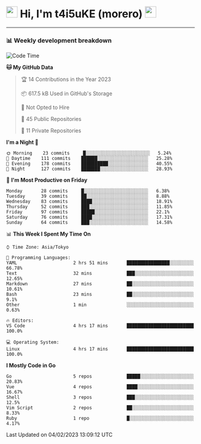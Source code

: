 <!-- Title -->
<h1>
    <img src="https://emojis.slackmojis.com/emojis/images/1600385609/10490/cactuar.gif?1600385609" width="30"/> 
    Hi, I'm t4i5uKE (morero) 
    <img src="https://emojis.slackmojis.com/emojis/images/1600385609/10490/cactuar.gif?1600385609" width="30"/>
</h1>

---

<h3> 📊 Weekly development breakdown </h3>
<!-- waka-readme-stats -->

<!--START_SECTION:waka-->
![Code Time](http://img.shields.io/badge/Code%20Time-1%2C389%20hrs%2047%20mins-blue)

**🐱 My GitHub Data** 

> 🏆 14 Contributions in the Year 2023
 > 
> 📦 617.5 kB Used in GitHub's Storage 
 > 
> 🚫 Not Opted to Hire
 > 
> 📜 45 Public Repositories 
 > 
> 🔑 11 Private Repositories  
 > 
**I'm a Night 🦉** 

```text
🌞 Morning    23 commits     █░░░░░░░░░░░░░░░░░░░░░░░░   5.24% 
🌆 Daytime    111 commits    ██████░░░░░░░░░░░░░░░░░░░   25.28% 
🌃 Evening    178 commits    ██████████░░░░░░░░░░░░░░░   40.55% 
🌙 Night      127 commits    ███████░░░░░░░░░░░░░░░░░░   28.93%

```
📅 **I'm Most Productive on Friday** 

```text
Monday       28 commits     █░░░░░░░░░░░░░░░░░░░░░░░░   6.38% 
Tuesday      39 commits     ██░░░░░░░░░░░░░░░░░░░░░░░   8.88% 
Wednesday    83 commits     ████░░░░░░░░░░░░░░░░░░░░░   18.91% 
Thursday     52 commits     ███░░░░░░░░░░░░░░░░░░░░░░   11.85% 
Friday       97 commits     █████░░░░░░░░░░░░░░░░░░░░   22.1% 
Saturday     76 commits     ████░░░░░░░░░░░░░░░░░░░░░   17.31% 
Sunday       64 commits     ███░░░░░░░░░░░░░░░░░░░░░░   14.58%

```


📊 **This Week I Spent My Time On** 

```text
⌚︎ Time Zone: Asia/Tokyo

💬 Programming Languages: 
YAML                     2 hrs 51 mins       ████████████████░░░░░░░░░   66.78% 
Text                     32 mins             ███░░░░░░░░░░░░░░░░░░░░░░   12.65% 
Markdown                 27 mins             ██░░░░░░░░░░░░░░░░░░░░░░░   10.61% 
Bash                     23 mins             ██░░░░░░░░░░░░░░░░░░░░░░░   9.1% 
Other                    1 min               ░░░░░░░░░░░░░░░░░░░░░░░░░   0.63%

🔥 Editors: 
VS Code                  4 hrs 17 mins       █████████████████████████   100.0%

💻 Operating System: 
Linux                    4 hrs 17 mins       █████████████████████████   100.0%

```

**I Mostly Code in Go** 

```text
Go                       5 repos             █████░░░░░░░░░░░░░░░░░░░░   20.83% 
Vue                      4 repos             ████░░░░░░░░░░░░░░░░░░░░░   16.67% 
Shell                    3 repos             ███░░░░░░░░░░░░░░░░░░░░░░   12.5% 
Vim Script               2 repos             ██░░░░░░░░░░░░░░░░░░░░░░░   8.33% 
Ruby                     1 repo              █░░░░░░░░░░░░░░░░░░░░░░░░   4.17%

```



 Last Updated on 04/02/2023 13:09:12 UTC
<!--END_SECTION:waka-->
